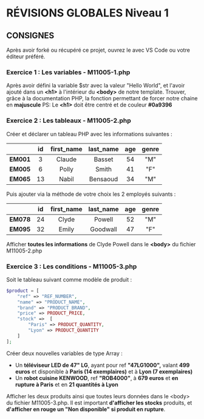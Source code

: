 # RÉVISIONS GLOBALES Niveau 1

## CONSIGNES

Après avoir forké ou récupéré ce projet, ouvrez le avec VS Code ou votre éditeur préféré.

### Exercice 1 : Les variables - M11005-1.php

Après avoir défini la variable $str avec la valeur "Hello World", et l'avoir ajouté dans un **\<h1\>** à l'intérieur du **\<body\>** de notre template. Trouver, grâce à la documentation PHP, la fonction permettant de forcer notre chaine en **majuscule**
PS: Le **\<h1\>** doit être centré et de couleur **#0a9396**

### Exercice 2 : Les tableaux - M11005-2.php

Créer et déclarer un tableau PHP avec les informations suivantes :

|           | id  | first_name | last_name | age | genre |
| :-------: | :-: | :--------: | :-------: | :-: | :---: |
| **EM001** |  3  |   Claude   |  Basset   | 54  |  "M"  |
| **EM005** |  6  |   Polly    |   Smith   | 41  |  "F"  |
| **EM065** | 13  |   Nabil    | Bensaoud  | 34  |  "M"  |

Puis ajouter via la méthode de votre choix les 2 employés suivants :

|           | id  | first_name | last_name | age | genre |
| :-------: | :-: | :--------: | :-------: | :-: | :---: |
| **EM078** | 24  |   Clyde    |  Powell   | 52  |  "M"  |
| **EM095** | 32  |   Emily    | Goodwall  | 47  |  "F"  |

Afficher **toutes les informations** de Clyde Powell dans le **\<body\>** du fichier M11005-2.php

### Exercice 3 : Les conditions - M11005-3.php

Soit le tableau suivant comme modèle de produit :

```php
$product = [
    "ref" => "REF_NUMBER",
    "name" => "PRODUCT_NAME",
    "brand" => "PRODUCT_BRAND",
    "price" => PRODUCT_PRICE,
    "stock" =>  [
        "Paris" => PRODUCT_QUANTITY,
        "Lyon" => PRODUCT_QUANTITY
    ]
];
```

Créer deux nouvelles variables de type Array :

- Un **téléviseur LED de 47" LG**, ayant pour ref **"47LG1000",** valant **499 euros** et disponible à **Paris (14 exemplaires)** et à **Lyon (7 exemplaires)**
- Un **robot cuisine KENWOOD**, ref **"ROB4000"**, à **679 euros** et **en rupture à Paris** et en **21 quantités à Lyon**

Afficher les deux produits ainsi que toutes leurs données dans le \<body\> du fichier M11005-3.php. Il est important **d'afficher les stocks** produits, et **d'afficher en rouge un "Non disponible" si produit en rupture**.

